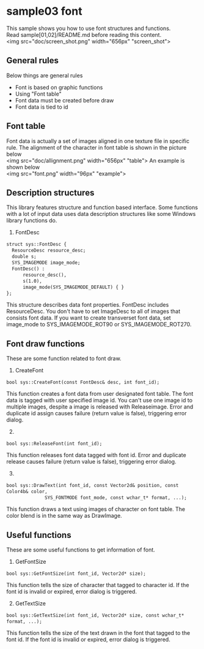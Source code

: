 ﻿sample03 font
====
This sample shows you how to use font structures and functions.<br>
Read sample[01,02]/README.md before reading this content.<br>
<img src="doc/screen_shot.png" width="656px" "screen_shot">

General rules
----
Below things are general rules

 * Font is based on graphic functions
 * Using "Font table"
 * Font data must be created before draw
 * Font data is tied to id

Font table
----
Font data is actually a set of images aligned in one texture file in specific rule. The alignment of the character in font table is shown in the picture below<br>
<img src="doc/allignment.png" width="656px" "table">
An example is shown below<br>
<img src="font.png" width="96px" "example">

Description structures
----
This library features structure and function based interface. Some functions with a lot of input data uses data description structures like some Windows library functions do.

1. FontDesc
```
struct sys::FontDesc {
  ResourceDesc resource_desc;
  double s;
  SYS_IMAGEMODE image_mode;
  FontDesc() :
      resource_desc(),
      s(1.0),
      image_mode(SYS_IMAGEMODE_DEFAULT) { }
};
```
This structure describes data font properties. FontDesc includes ResourceDesc. You don't have to set ImageDesc to all of images that consists font data. If you want to create transverset font data, set image_mode to SYS_IMAGEMODE_ROT90 or SYS_IMAGEMODE_ROT270.

Font draw functions
----
These are some function related to font draw.

1. CreateFont
```
bool sys::CreateFont(const FontDesc& desc, int font_id);
```
This function creates a font data from user designated font table.
The font data is tagged with user specified image id. You can't use one image id to multiple images, despite a image is released with Releaseimage. Error and duplicate id assign causes failure (return value is false), triggering error dialog.

2.
```
bool sys::ReleaseFont(int font_id);
```
This function releases font data tagged with font id. Error and duplicate release causes failure (return value is false), triggering error dialog.

3.
```
bool sys::DrawText(int font_id, const Vector2d& position, const Color4b& color,
              SYS_FONTMODE font_mode, const wchar_t* format, ...);
```
This function draws a text using images of character on font table. The color blend is in the same way as DrawImage.

Useful functions
----
These are some useful functions to get information of font.

1. GetFontSize
```
bool sys::GetFontSize(int font_id, Vector2d* size);
```
This function tells the size of character that tagged to character id. If the font id is invalid or expired, error dialog is triggered.

2. GetTextSize
```
bool sys::GetTextSize(int font_id, Vector2d* size, const wchar_t* format, ...);
```
This function tells the size of the text drawn in the font that tagged to the font id. If the font id is invalid or expired, error dialog is triggered.
